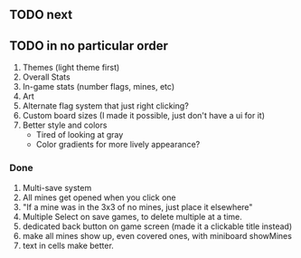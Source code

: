 ## TODO next

## TODO in no particular order

1. Themes (light theme first)
2. Overall Stats
3. In-game stats (number flags, mines, etc)
4. Art
5. Alternate flag system that just right clicking?
6. Custom board sizes (I made it possible, just don't have a ui for it)
7. Better style and colors
    - Tired of looking at gray
    - Color gradients for more lively appearance?

### Done

1. Multi-save system
2. All mines get opened when you click one
3. "If a mine was in the 3x3 of no mines, just place it elsewhere"
4. Multiple Select on save games, to delete multiple at a time.
5. dedicated back button on game screen (made it a clickable title instead)
6. make all mines show up, even covered ones, with miniboard showMines
7. text in cells make better.
